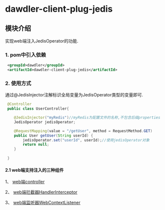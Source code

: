 # dawdler-client-plug-jedis

## 模块介绍

实现web端注入JedisOperator的功能.

### 1. pom中引入依赖

```xml
 <groupId>dawdler</groupId>
 <artifactId>dawdler-client-plug-jedis</artifactId>
```

### 2. 使用方式

通过@JedisInjector注解标识全局变量为JedisOperator类型的变量即可.

```java
 @Controller
 public class UserController{

    @JedisInjector("myRedis")//myRedis为配置文件的名称,不包含后缀properties
    JedisOperator jedisOperator;

    @RequestMapping(value = "/getUser", method = RequestMethod.GET)
    public User getUser(String userId) {
        jedisOperator.set("userId", userId);//使用jedisOperator对象
        return null;
    }
 
 }

```

#### 2.1 web端支持注入的三种组件

1、 [web端controller](../../../dawdler-client-plug-web/README.md#3-controller注解)

2、 [web端拦截器HandlerInterceptor](../../../dawdler-client-plug-web/README.md#5-HandlerInterceptor-拦截器)

3、 [web端监听器WebContextListener](../../../dawdler-client-plug-web/README.md#6-webcontextlistener-监听器)
